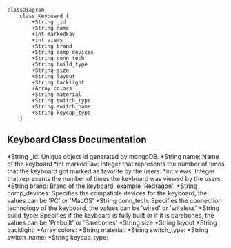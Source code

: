 ```mermaid
classDiagram
    class Keyboard {
        +String _id  
        +String name
        +int markedFav
        +int views
        +String brand
        +String comp_devices
        +String conn_tech 
        +String build_type
        +String size
        +String layout
        +String backlight
        +Array colors
        +String material
        +String switch_type
        +String switch_name
        +String keycap_type
    }
```

## Keyboard Class Documentation 
*String _id: Unique object id generated by mongoDB.
*String name: Name of the keyboard
*int markedFav: Integer that represents the number of times that the keyboard got marked as favorite by the users.
*int views: Integer that represents the number of times the keyboard was viewed by the users.
*String brand: Brand of the keyboard, example 'Redragon'.
*String comp_devices: Specifies the compatible devices for the keyboard, the values can be 'PC' or 'MacOS'
*String conn_tech: Specifies the connection technology of the keyboard, the values can be 'wired' or 'wireless'
*String build_type: Specifies if the keyboard is fully built or if it is barebones, the values can be 'Prebuilt' or 'Barebones'
*String size
*String layout
*String backlight:
*Array colors:
*String material:
*String switch_type:
*String switch_name:
*String keycap_type: